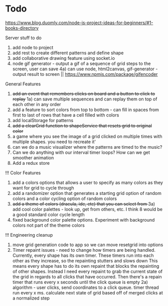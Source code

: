 # Todo

https://www.blog.duomly.com/node-js-project-ideas-for-beginners/#1-books-directory

Server stuff to do
1) add node to project
2) add rest to create different patterns and define shape
3) add collaborative drawing feature using socket.io
4) node gif generator - output a gif of a sequence of grid steps to the screen, user can save
4a) can use node, html2canvas, gif-generator - output result to screen || https://www.npmjs.com/package/gifencoder

General Features
1) <strike>add an event that remembers clicks on board and a button to click to replay</strike>
1a) can save multiple sequences and can replay them on top of each other in any order
2) add a feature to sort colors from top to bottom - can fill in spaces from first to last of rows that have a cell filled with colors
3) add localStorage for patterns
4) <strike>add a clearGrid function to shapeService that resets grid to original color</strike>
5) a game where you see the image of a grid clicked on multiple times with multiple shapes. you need to recreate it'
6) can we do a music visualizer where the patterns are timed to the music?
7) Can we do anything with our interval timer loops? How can we get smoother animation
8) Add a redux store

!!! 
Color Features
1) add a colors options that allows a user to specify as many colors as they want for grid to cycle through
2) add a randomizer option that generates a starting grid option of random colors and a color cycling option of random colors
3) <strike>add a theme of colors (dracula, ide, etc) that you can select from </strike>
3a) add cool color palettes - look up, get from others, etc. I think 8 would be a good standard color cycle length
4) fixed background color palette options. Experiment with background colors not part of the theme colors

!!!
Engineering cleanup
1) move grid generation code to app so we can move resetgrid into options
2) Timer repaint issues - need to change how timers are being handled. Currently, every shape has its own timer. These timers run into each other as they increase, so the repainting stutters and slows down
This means every shape has to do its own repaint that blocks the repainting of other shapes. 
Instead I need every repaint to grab the current state of the grid in regards to all clicks that have occurred.
Then there's a repain timer that runs every x seconds until the click queue is empty
2a) algorithm - user clicks, send coordinates to a click queue. timer thread run every x ms. calculate next state of grid based off of merged clicks at a normalized step